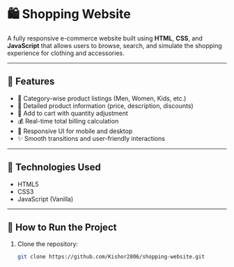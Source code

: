 # 🛍️ Shopping Website

A fully responsive e-commerce website built using **HTML**, **CSS**, and **JavaScript** that allows users to browse, search, and simulate the shopping experience for clothing and accessories.

---

## 📌 Features

- 🧥 Category-wise product listings (Men, Women, Kids, etc.)
- 📄 Detailed product information (price, description, discounts)
- 🛒 Add to cart with quantity adjustment
- 💰 Real-time total billing calculation
- 📱 Responsive UI for mobile and desktop
- ✨ Smooth transitions and user-friendly interactions

---

## 🔧 Technologies Used

- HTML5
- CSS3
- JavaScript (Vanilla)

---

## 🚀 How to Run the Project

1. Clone the repository:
   ```bash
   git clone https://github.com/Kishor2806/shopping-website.git

